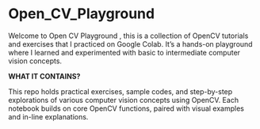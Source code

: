 # Open_CV_Playground

Welcome to Open CV Playground , this is a collection of OpenCV tutorials and exercises that I practiced on Google Colab. It’s a hands-on playground where I learned and experimented with basic to intermediate computer vision concepts.

**WHAT IT CONTAINS?**

This repo holds practical exercises, sample codes, and step-by-step explorations of various computer vision concepts using OpenCV. Each notebook builds on core OpenCV functions, paired with visual examples and in-line explanations.
